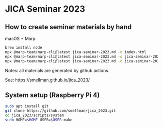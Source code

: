 # JICA Seminar 2023

## How to create seminar materials by hand

macOS + Marp

```bash
brew install node
npx @marp-team/marp-cli@latest jica-seminar-2023.md -o index.html
npx @marp-team/marp-cli@latest jica-seminar-2023.md -o jica-seminar-2023.pdf --allow-local-files
npx @marp-team/marp-cli@latest jica-seminar-2023.md -o jica-seminar-2023.pptx --allow-local-files
```

Notes: all materials are generated by github actions.

See: https://smellman.github.io/jica_2023/

## System setup (Raspberry Pi 4)

```bash
sudo apt install git
git clone https://github.com/smellman/jica_2023.git
cd jica_2023/scripts/system
sudo HOME=$HOME USER=$USER make
```

